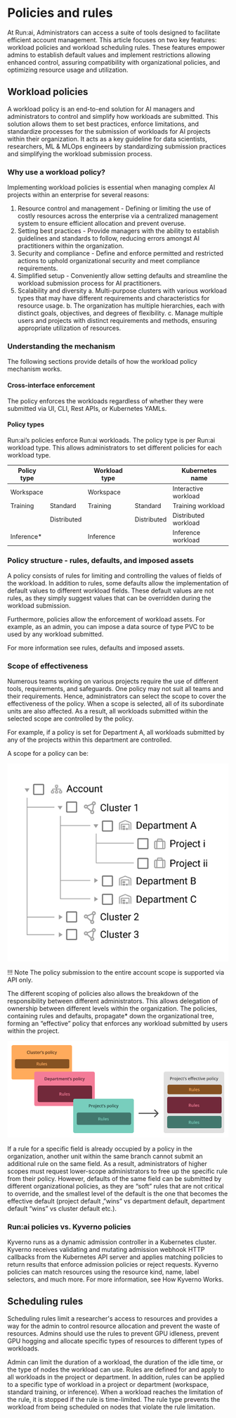 # Policies and rules

At Run:ai, Administrators can access a suite of tools designed to facilitate efficient account management. This article focuses on two key features: workload policies and workload scheduling rules. These features empower admins to establish default values and implement restrictions allowing enhanced control, assuring compatibility with organizational policies, and optimizing resource usage and utilization.

## Workload policies

A workload policy is an end-to-end solution for AI managers and administrators to control and simplify how workloads are submitted. This solution allows them to set best practices, enforce limitations, and standardize processes for the submission of workloads for AI projects within their organization. It acts as a key guideline for data scientists, researchers, ML & MLOps engineers by standardizing submission practices and simplifying the workload submission process.

### Why use a workload policy?

Implementing workload policies is essential when managing complex AI projects within an enterprise for several reasons:

1. Resource control and management - Defining or limiting the use of costly resources across the enterprise via a centralized management system to ensure efficient allocation and prevent overuse. 
2. Setting best practices - Provide managers with the ability to establish guidelines and standards to follow, reducing errors amongst AI practitioners within the organization.
3. Security and compliance - Define and enforce permitted and restricted actions to uphold organizational security and meet compliance requirements. 
4. Simplified setup - Conveniently allow setting defaults and streamline the workload submission process for AI practitioners.
5. Scalability and diversity
   a. Multi-purpose clusters with various workload types that may have different requirements and characteristics for resource usage.
   b. The organization has multiple hierarchies, each with distinct goals, objectives, and degrees of flexibility. 
   c. Manage multiple users and projects with distinct requirements and methods, ensuring appropriate utilization of resources. 

### Understanding the mechanism 

The following sections provide details of how the workload policy mechanism works.

#### Cross-interface enforcement 

The policy enforces the workloads regardless of whether they were submitted via UI, CLI, Rest APIs, or Kubernetes YAMLs.

#### Policy types

Run:ai’s policies enforce Run:ai workloads. The policy type is per Run:ai workload type. This allows administrators to set different policies for each workload type. 

| Policy type |  | Workload type |  | Kubernetes name |
| ----- | :---- | ----- | :---- | ----- |
| Workspace |  | Workspace |  | Interactive workload |
| Training | Standard | Training | Standard | Training workload |
|  | Distributed |  | Distributed | Distributed workload |
| Inference\* |  | Inference |  | Inference workload |


### Policy structure - rules, defaults, and imposed assets

A policy consists of rules for limiting and controlling the values of fields of the workload. In addition to rules, some defaults allow the implementation of default values to different workload fields. These default values are not rules, as they simply suggest values that can be overridden during the workload submission.

Furthermore, policies allow the enforcement of workload assets. For example, as an admin, you can impose a data source of type PVC to be used by any workload submitted.

For more information see rules, defaults and imposed assets.

### Scope of effectiveness

Numerous teams working on various projects require the use of different tools, requirements, and safeguards. One policy may not suit all teams and their requirements. Hence, administrators can select the scope to cover the effectiveness of the policy. When a scope is selected, all of its subordinate units are also affected. As a result, all workloads submitted within the selected scope are controlled by the policy.

For example, if a policy is set for Department A, all workloads submitted by any of the projects within this department are controlled.

A scope for a policy can be:

![](img/scopes.png)

!!! Note
    The policy submission to the entire account scope is supported via API only.

The different scoping of policies also allows the breakdown of the responsibility between different administrators. This allows delegation of ownership between different levels within the organization. The policies, containing rules and defaults, propagate* down the organizational tree, forming an “effective” policy that enforces any workload submitted by users within the project.

![](img/effective-policy.png)

If a rule for a specific field is already occupied by a policy in the organization, another unit within the same branch cannot submit an additional rule on the same field. As a result, administrators of higher scopes must request lower-scope administrators to free up the specific rule from their policy. However, defaults of the same field can be submitted by different organizational policies, as they are “soft” rules that are not critical to override, and the smallest level of the default is the one that becomes the effective default (project default ‚”wins” vs department default, department default “wins” vs cluster default etc.). 

### Run:ai policies vs. Kyverno policies

Kyverno runs as a dynamic admission controller in a Kubernetes cluster. Kyverno receives validating and mutating admission webhook HTTP callbacks from the Kubernetes API server and applies matching policies to return results that enforce admission policies or reject requests. Kyverno policies can match resources using the resource kind, name, label selectors, and much more. For more information, see How Kyverno Works.

## Scheduling rules

Scheduling rules limit a researcher's access to resources and provides a way for the admin to control resource allocation and prevent the waste of resources. Admins should use the rules to prevent GPU idleness, prevent GPU hogging and allocate specific types of resources to different types of workloads.

Admin can limit the duration of a workload, the duration of the idle time, or the type of nodes the workload can use. Rules are defined for and apply to all workloads in the project or department. In addition, rules can be applied to a specific type of workload in a project or department (workspace, standard training, or inference). When a workload reaches the limitation of the rule, it is stopped if the rule is time-limited. The rule type prevents the workload from being scheduled on nodes that violate the rule limitation. 